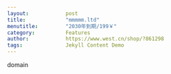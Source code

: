 ```yaml
---
layout:            post
title:             "mmmmm.ltd"
menutitle:         "2030年到期/199￥"
category:          Features
author:            https://www.west.cn/shop/?861298
tags:              Jekyll Content Demo
---
```


domain

